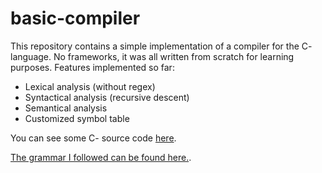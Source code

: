 # basic-compiler

This repository contains a simple implementation of a compiler for the C- language. No frameworks, it was all written from scratch for learning purposes. Features implemented so far:

* Lexical analysis (without regex)
* Syntactical analysis (recursive descent)
* Semantical analysis
* Customized symbol table

You can see some C- source code [here](https://github.com/raulmanzas/basic-compiler/tree/master/testfiles).

[The grammar I followed can be found here.](http://marvin.cs.uidaho.edu/Teaching/CS445/).
